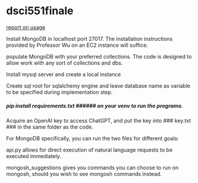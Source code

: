 # dsci551finale
[report on usage
](https://docs.google.com/document/d/1omEPalqPez8KLwBPnxVR-6ecH3T4l8JZ/edit?usp=sharing&ouid=110414194953995065482&rtpof=true&sd=true)

Install MongoDB in localhost port 27017. The installation instructions provided by Professor Wu on an EC2 instance will suffice.

populate MongoDB with your preferred collections. The code is designed to allow work with any sort of collections and dbs.

Install mysql server and create a local instance

Create sql root for sqlalchemy engine and leave database name as variable to be specified during implementation step.

##### pip install requirements.txt ###### on your venv to run the programs.

Acquire an OpenAI key to access ChatGPT, and put the key into ### key.txt ### in the same folder as the code.

For MongoDB specifically, you can run the two files for different goals:

api.py allows for direct execution of natural language requests to be executed immediately.

mongosh_suggestions gives you commands you can choose to run on mongosh, should you wish to see mongosh commands instead.
